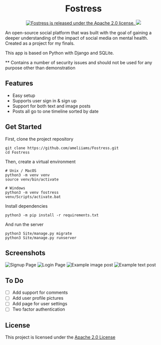 <h1 align="center">
    Fostress
</h1>
<p align="center">
<a href="https://github.com/ameliiams/Fostress/blob/main/LICENSE">
    <img src="https://img.shields.io/badge/license-Apache--2.0-blue.svg"alt="Fostress is released under the Apache 2.0 license." />
    <img src="https://img.shields.io/github/last-commit/ameliiams/fostress">
</a>
</p>

An open-source social platform that was built with the goal of gaining a deeper understanding of the impact of social media on mental health. Created as a project for my finals.

This app is based on Python with Django and SQLite. 

** Contains a number of security issues and should not be used for any purpose other than demonstration

## Features
* Easy setup
* Supports user sign in & sign up
* Support for both text and image posts
* Posts all go to one timeline sorted by date

## Get Started

First, clone the project repository
```
git clone https://github.com/ameliiams/Fostress.git
cd Fostress
```
Then, create a virtual environment
``` 
# Unix / MacOS
python3 -m venv venv
source venv/bin/activate
```
``` 
# Windows
python3 -m venv fostress
venv/Scripts/activate.bat
```
Install dependencies
```
python3 -m pip install -r requirements.txt
```
And run the server
```
python3 Site/manage.py migrate
python3 Site/manage.py runserver
```

## Screenshots

![Signup Page](https://github.com/ameliiams/Fostress/blob/main/screenshots/example-signup.gif?raw=true)
![Login Page](https://github.com/ameliiams/Fostress/blob/main/screenshots/example-login.gif?raw=true)
![Example image post](https://github.com/ameliiams/Fostress/blob/main/screenshots/example-imagepost.png?raw=true)
![Example text post](https://github.com/ameliiams/Fostress/blob/main/screenshots/example-textpost.png?raw=true)


## To Do
- [ ] Add support for comments
- [ ] Add user profile pictures
- [ ] Add page for user settings
- [ ] Two factor authentication

## License
This project is licensed under the [Apache 2.0 License](https://github.com/ameliiams/Fostress/blob/main/LICENSE)
